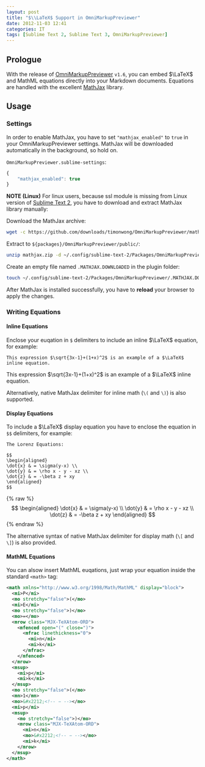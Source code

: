 ```yaml
---
layout: post
title: "$\\LaTeX$ Support in OmniMarkupPreviewer"
date: 2012-11-03 12:41
categories: IT
tags: [Sublime Text 2, Sublime Text 3, OmniMarkupPreviewer]
---
```


Prologue
--------

With the release of [OmniMarkupPreviewer] `v1.6`, you can embed $\LaTeX$ and MathML equations directly into your Markdown documents. Equations are handled with the excellent [MathJax] library.

[OmniMarkupPreviewer]: http://theo.im/OmniMarkupPreviewer/
[MathJax]: http://www.mathjax.org/

<!-- more -->

Usage
-----

### Settings

In order to enable MathJax, you have to set `"mathjax_enabled"` to `true` in your OmniMarkupPreviewer settings. MathJax will be downloaded automatically in the background, so hold on.

`OmniMarkupPreviewer.sublime-settings`:

``` javascript
{
    "mathjax_enabled": true
}
```

**NOTE (Linux)**
For linux users, because ssl module is missing from Linux version of [Sublime Text 2], you have to download and extract MathJax library manually:

[Sublime Text 2]: http://sublimetext.com/2

Download the MathJax archive:

``` bash
wget -c https://github.com/downloads/timonwong/OmniMarkupPreviewer/mathjax.zip
```

Extract to `${packages}/OmniMarkupPreviewer/public/`:

``` bash
unzip mathjax.zip -d ~/.config/sublime-text-2/Packages/OmniMarkupPreviewer/public
```

Create an empty file named `.MATHJAX.DOWNLOADED` in the plugin folder:

``` bash
touch ~/.config/sublime-text-2/Packages/OmniMarkupPreviewer/.MATHJAX.DOWNLOADED
```

After MathJax is installed successfully, you have to **reload** your browser to apply the changes.

### Writing Equations

#### Inline Equations

Enclose your euqation in `$` delimiters to include an inline $\LaTeX$ equation, for example:

``` plain
This expression $\sqrt{3x-1}+(1+x)^2$ is an example of a $\LaTeX$ inline equation.
```

This expression $\sqrt{3x-1}+(1+x)^2$ is an example of a $\LaTeX$ inline equation.

Alternatively, native MathJax delimiter for inline math (`\(` and `\)`) is also supported.

#### Display Equations

To include a $\LaTeX$ display equation you have to enclose the equation in `$$` delimiters, for example:

``` plain
The Lorenz Equations:

$$
\begin{aligned}
\dot{x} & = \sigma(y-x) \\
\dot{y} & = \rho x - y - xz \\
\dot{z} & = -\beta z + xy
\end{aligned}
$$
```

{% raw %}
$$
\begin{aligned}
\dot{x} & = \sigma(y-x) \\
\dot{y} & = \rho x - y - xz \\
\dot{z} & = -\beta z + xy
\end{aligned}
$$
{% endraw %}

The alternative syntax of native MathJax delimiter for display math (`\[` and `\]`) is also provided.

#### MathML Equations

You can alsow insert MathML euqations, just wrap your equation inside the standard `<math>` tag:

``` xml
<math xmlns="http://www.w3.org/1998/Math/MathML" display="block">
  <mi>P</mi>
  <mo stretchy="false">(</mo>
  <mi>E</mi>
  <mo stretchy="false">)</mo>
  <mo>=</mo>
  <mrow class="MJX-TeXAtom-ORD">
    <mfenced open="(" close=")">
      <mfrac linethickness="0">
        <mi>n</mi>
        <mi>k</mi>
      </mfrac>
    </mfenced>
  </mrow>
  <msup>
    <mi>p</mi>
    <mi>k</mi>
  </msup>
  <mo stretchy="false">(</mo>
  <mn>1</mn>
  <mo>&#x2212;<!-- − --></mo>
  <mi>p</mi>
  <msup>
    <mo stretchy="false">)</mo>
    <mrow class="MJX-TeXAtom-ORD">
      <mi>n</mi>
      <mo>&#x2212;<!-- − --></mo>
      <mi>k</mi>
    </mrow>
  </msup>
</math>
```
